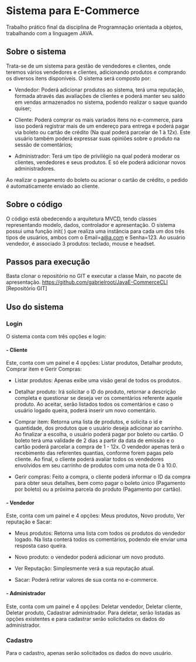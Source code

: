 # Sistema para E-Commerce

Trabalho prático final da disciplina de Programnação orientada a objetos, trabalhando com a linguagem JAVA.

## Sobre o sistema

Trata-se de um sistema para gestão de vendedores e clientes, onde teremos vários vendedores e clientes, adicionando produtos e comprando os diversos itens disponíveis. O sistema será composto por:

- Vendedor: Poderá adicionar produtos ao sistema, terá uma reputação, formada através das avaliações de clientes e poderá manter seu saldo em vendas armazenados no sistema, podendo realizar o saque quando quiser;

- Cliente: Poderá comprar os mais variados itens no e-commerce, para isso poderá registrar mais de um endereço para entrega e poderá pagar via boleto ou cartão de crédito (Na qual poderá parcelar de 1 à 12x). Este usuário também poderá expressar suas opiniões sobre o produto na sessão de comentários;

- Administrador: Terá um tipo de privilégio na qual poderá moderar os clientes, vendedores e seus produtos. E só ele poderá adicionar novos administradores.

Ao realizar o pagamento do boleto ou acionar o cartão de crédito, o pedido é automaticamente enviado ao cliente.
 
## Sobre o código

O código está obedecendo a arquitetura MVCD, tendo classes representando modelo, dados, controlador e apresentação.
O sistema possui uma função init( ) que realiza uma instância para cada um dos três tipos de usuários, ambos com o Email=a@a.com e Senha=123. Ao usuário vendedor, é associado 3 produtos: teclado, mouse e headset.

## Passos para execução

Basta clonar o repositório no GIT e executar a classe Main, no pacote de apresentação.
https://github.com/gabrielroot/JavaE-CommerceCLI
[Repositório GIT]




## Uso do sistema
### Login
O sistema conta com três opções e login:
#### - Cliente
Este, conta com um painel e 4 opções: Listar produtos, Detalhar produto, Comprar item e Gerir Compras:

  - Listar produtos: Apenas exibe uma visão geral de todos os produtos.

  - Detalhar produto: Irá solicitar o ID do produto, retornar a descrição completa e questionar se deseja ver os comentários referente aquele produto. Ao aceitar, serão  listados todos os comentários e caso o usuário logado queira, poderá inserir um novo comentário.

  - Comprar item: Retorna uma lista de produtos, e solicita  o id e quantidade, dos produtos que o usuário deseja adicionar ao carrinho. Ao finalizar a escolha, o usuário poderá pagar por boleto ou cartão. O boleto terá uma validade de 2 dias a partir da data de emissão e o cartão poderá parcelar a compra de 1 - 12x. O vendedor apenas terá o recebimento das referentes quantias, conforme forem pagas pelo cliente. Ao final, o cliente poderá avaliar todos os vendedores envolvidos em seu carrinho de produtos com uma nota de 0 à 10.0.

  - Gerir compras: Feito a compra, o cliente poderá informar o ID da compra para obter seus detalhes, bem como pagar o boleto único (Pagamento por boleto) ou a próxima parcela do produto (Pagamento por cartão).

#### - Vendedor
Este, conta com um painel e 4 opções: Meus produtos, Novo produto, Ver reputação e Sacar:

  - Meus produtos: Retorna uma lista com todos os produtos do vendedor logado. Na lista conterá todos os comentários, podendo ele enviar uma resposta caso queira.

  - Novo produto: o vendedor poderá adicionar um novo produto.

  - Ver Reputação: Simplesmente verá a sua reputação atual.

  - Sacar: Poderá retirar valores de sua conta no e-commerce.

#### - Administrador
Este, conta com um painel e 4 opções: Deletar vendedor, Deletar cliente, Deletar produto, Cadastrar administrador. Para deletar, serão listadas as opções existentes e para cadastrar serão solicitados os dados do administrador.

### Cadastro
Para o cadastro, apenas serão solicitados os dados do novo usuário.

